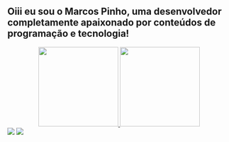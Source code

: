 ## Oiii eu sou o Marcos Pinho, uma desenvolvedor completamente apaixonado por conteúdos de programação e tecnologia!

<div align="center">
  <a href="https://github.com/MVBPinho">
  <img height="180em" src="https://github-readme-stats.vercel.app/api?username=MVBPinho&show_icons=true&theme=dark&include_all_commits=true&count_private=true"/>
  <img height="180em" src="https://github-readme-stats.vercel.app/api/top-langs/?username=MVBPinho&layout=compact&langs_count=7&theme=dark"/>
</div>

<div> 
  <a href = "mailto:marcos.cj2012@gmail.com"><img src="https://img.shields.io/badge/-Gmail-%23333?style=for-the-badge&logo=gmail&logoColor=white" target="_blank"></a>
  <a href="https://www.linkedin.com/in/pinhomarcos/" target="_blank"><img src="https://img.shields.io/badge/-LinkedIn-%230077B5?style=for-the-badge&logo=linkedin&logoColor=white" target="_blank"></a> 
 
</div>
